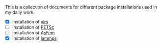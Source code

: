 This is a collection of documents for different package installations used in my daily work.

 - [x] installation of [vim](https://github.com/yangbai90/PackageInstall/blob/main/Vim/vim.md)
 - [ ] installation of [PETSc]()
 - [ ] installation of [AsFem]()
 - [x] installation of [lammps](https://github.com/yangbai90/PackageInstall/blob/main/Lammps/lammps.md)
